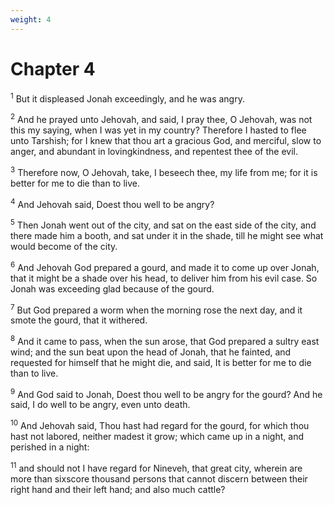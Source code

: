 ```yaml
---
weight: 4
---
```


# Chapter 4

<sup>1</sup> But it displeased Jonah exceedingly, and he was angry. 

<sup>2</sup> And he prayed unto Jehovah, and said, I pray thee, O Jehovah, was not this my saying, when I was yet in my country? Therefore I hasted to flee unto Tarshish; for I knew that thou art a gracious God, and merciful, slow to anger, and abundant in lovingkindness, and repentest thee of the evil. 

<sup>3</sup> Therefore now, O Jehovah, take, I beseech thee, my life from me; for it is better for me to die than to live. 

<sup>4</sup> And Jehovah said, Doest thou well to be angry? 

<sup>5</sup> Then Jonah went out of the city, and sat on the east side of the city, and there made him a booth, and sat under it in the shade, till he might see what would become of the city. 

<sup>6</sup> And Jehovah God prepared a gourd, and made it to come up over Jonah, that it might be a shade over his head, to deliver him from his evil case. So Jonah was exceeding glad because of the gourd. 

<sup>7</sup> But God prepared a worm when the morning rose the next day, and it smote the gourd, that it withered. 

<sup>8</sup> And it came to pass, when the sun arose, that God prepared a sultry east wind; and the sun beat upon the head of Jonah, that he fainted, and requested for himself that he might die, and said, It is better for me to die than to live. 

<sup>9</sup> And God said to Jonah, Doest thou well to be angry for the gourd? And he said, I do well to be angry, even unto death. 

<sup>10</sup> And Jehovah said, Thou hast had regard for the gourd, for which thou hast not labored, neither madest it grow; which came up in a night, and perished in a night: 

<sup>11</sup> and should not I have regard for Nineveh, that great city, wherein are more than sixscore thousand persons that cannot discern between their right hand and their left hand; and also much cattle? 

